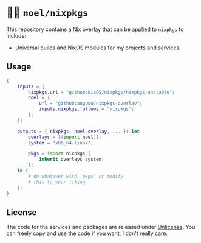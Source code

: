 # :polar_bear: `noel/nixpkgs`
This repository contains a Nix overlay that can be applied to `nixpkgs` to include:

- Universal builds and NixOS modules for my projects and services.

<!-- Every package is cached at [`nix.floofy.dev`](https://nix.floofy.dev), so you can add this to your Nix configuration in `flake.nix` to use the cached version instead of building it yourself:

```nix
{
    nixConfig = {
        extra-substituters = ["https://nix.floofy.dev"];
        extra-trusted-public-keys = [ "TODO: this" ];
    };
}
```
-->

## Usage
```nix
{
    inputs = {
        nixpkgs.url = "github:NixOS/nixpkgs/nixpkgs-unstable";
        noel = {
            url = "github:auguwu/nixpkgs-overlay";
            inputs.nixpkgs.follows = "nixpkgs";
        };
    };

    outputs = { nixpkgs, noel-overlay, ... }: let
        overlays = [(import noel)];
        system = "x86_64-linux";

        pkgs = import nixpkgs {
            inherit overlays system;
        };
    in {
        # do whatever with `pkgs` or modify
        # this to your liking
    };
}
```

## License
The code for the services and packages are released under [Unlicense]. You can freely copy and use the code if you want, I don't really care.

[Unlicense]: https://unlicense.org/
